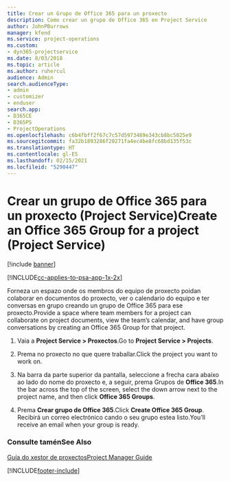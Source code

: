 ```yaml
---
title: Crear un Grupo de Office 365 para un proxecto
description: Como crear un grupo de Office 365 en Project Service
author: JohnPBurrows
manager: kfend
ms.service: project-operations
ms.custom:
- dyn365-projectservice
ms.date: 8/03/2018
ms.topic: article
ms.author: ruhercul
audience: Admin
search.audienceType:
- admin
- customizer
- enduser
search.app:
- D365CE
- D365PS
- ProjectOperations
ms.openlocfilehash: c6b4fbff2f67c7c57d5973489e343cb8bc5025e9
ms.sourcegitcommit: fa32b1893286f20271fa4ec4be8fc68bd135f53c
ms.translationtype: HT
ms.contentlocale: gl-ES
ms.lasthandoff: 02/15/2021
ms.locfileid: "5290447"
---
```

# <a name="create-an-office-365-group-for-a-project-project-service"></a><span data-ttu-id="1fb61-103">Crear un grupo de Office 365 para un proxecto (Project Service)</span><span class="sxs-lookup"><span data-stu-id="1fb61-103">Create an Office 365 Group for a project (Project Service)</span></span>

[!include [banner](../includes/psa-now-project-operations.md)]

[!INCLUDE[cc-applies-to-psa-app-1x-2x](../includes/cc-applies-to-psa-app-1x-2x.md)]

<span data-ttu-id="1fb61-104">Forneza un espazo onde os membros do equipo de proxecto poidan colaborar en documentos do proxecto, ver o calendario do equipo e ter conversas en grupo creando un grupo de Office 365 para ese proxecto.</span><span class="sxs-lookup"><span data-stu-id="1fb61-104">Provide a space where team members for a project can collaborate on project documents, view the team’s calendar, and have group conversations by creating an Office 365 Group for that project.</span></span>  
  
1.  <span data-ttu-id="1fb61-105">Vaia a **Project Service > Proxectos**.</span><span class="sxs-lookup"><span data-stu-id="1fb61-105">Go to **Project Service > Projects**.</span></span>  
  
2.  <span data-ttu-id="1fb61-106">Prema no proxecto no que quere traballar.</span><span class="sxs-lookup"><span data-stu-id="1fb61-106">Click the project you want to work on.</span></span>  
  
3.  <span data-ttu-id="1fb61-107">Na barra da parte superior da pantalla, seleccione a frecha cara abaixo ao lado do nome do proxecto e, a seguir, prema Grupos de **Office 365**.</span><span class="sxs-lookup"><span data-stu-id="1fb61-107">In the bar across the top of the screen, select the down arrow next to the project name, and then click **Office 365 Groups**.</span></span>  
  
4.  <span data-ttu-id="1fb61-108">Prema **Crear grupo de Office 365**.</span><span class="sxs-lookup"><span data-stu-id="1fb61-108">Click **Create Office 365 Group**.</span></span> <span data-ttu-id="1fb61-109">Recibirá un correo electrónico cando o seu grupo estea listo.</span><span class="sxs-lookup"><span data-stu-id="1fb61-109">You’ll receive an email when your group is ready.</span></span>  
  
### <a name="see-also"></a><span data-ttu-id="1fb61-110">Consulte tamén</span><span class="sxs-lookup"><span data-stu-id="1fb61-110">See Also</span></span>  
 [<span data-ttu-id="1fb61-111">Guía do xestor de proxectos</span><span class="sxs-lookup"><span data-stu-id="1fb61-111">Project Manager Guide</span></span>](../psa/project-manager-guide.md)


[!INCLUDE[footer-include](../includes/footer-banner.md)]